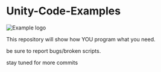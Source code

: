 # Unity-Code-Examples
![Example logo](https://user-images.githubusercontent.com/101413689/220620822-ab66bb36-2c00-4ff4-aff0-8f5053ea3751.png)

This repository will show how YOU program what you need.

be sure to report bugs/broken scripts.

stay tuned for more commits
